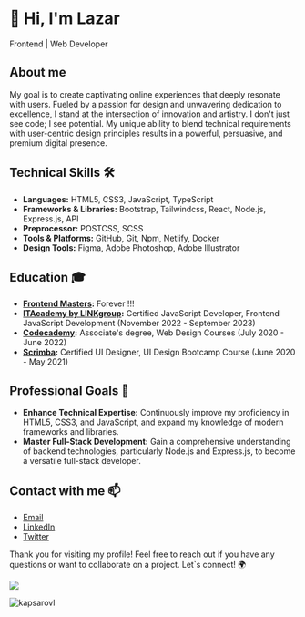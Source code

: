 # 👋 Hi, I'm Lazar
Frontend | Web Developer

## About me
My goal is to create captivating online experiences that deeply resonate with users. Fueled by a passion for design and unwavering dedication to excellence, I stand at the intersection of innovation and artistry. I don't just see code; I see potential. My unique ability to blend technical requirements with user-centric design principles results in a powerful, persuasive, and premium digital presence.

##  Technical Skills  🛠️
- **Languages:** HTML5, CSS3, JavaScript, TypeScript
- **Frameworks & Libraries:** Bootstrap, Tailwindcss, React, Node.js, Express.js, API
- **Preprocessor:** POSTCSS, SCSS
- **Tools & Platforms:** GitHub, Git, Npm, Netlify, Docker
- **Design Tools:** Figma, Adobe Photoshop, Adobe Illustrator 

## Education  🎓
- **[Frontend Masters](https://frontendmasters.com/):** Forever !!!
- **[ITAcademy by LINKgroup](https://www.it-akademija.com/):** Certified JavaScript Developer, Frontend JavaScript Development (November 2022 - September 2023)
- **[Codecademy](https://www.codecademy.com/):** Associate's degree, Web Design Courses (July 2020 - June 2022)
- **[Scrimba](https://v2.scrimba.com/home):** Certified UI Designer, UI Design Bootcamp Course (June 2020 - May 2021)

## Professional Goals  🚀

- **Enhance Technical Expertise:** Continuously improve my proficiency in HTML5, CSS3, and JavaScript, and expand my knowledge of modern frameworks and libraries.
- **Master Full-Stack Development:** Gain a comprehensive understanding of backend technologies, particularly Node.js and Express.js, to become a versatile full-stack developer.

## Contact with me 📫
- [Email](mailto:kapsarovlazar@gmail.com)
- [LinkedIn](https://www.linkedin.com/in/lazar-kapsarov)
- [Twitter](https://x.com/kapsarovlazar)


Thank you for visiting my profile! Feel free to reach out if you have any questions or want to collaborate on a project. Let`s connect! 🌍

  

    
<!-- retro visitor counter -->  
<p align="left" >   
  <img src="https://profile-counter.glitch.me/kapsarovL/count.svg" />  
</p> 
 <p align="left"> <img src="https://komarev.com/ghpvc/?username=kapsarovl&label=Profile%20views&color=0e75b6&style=flat" alt="kapsarovl" /> </p>
